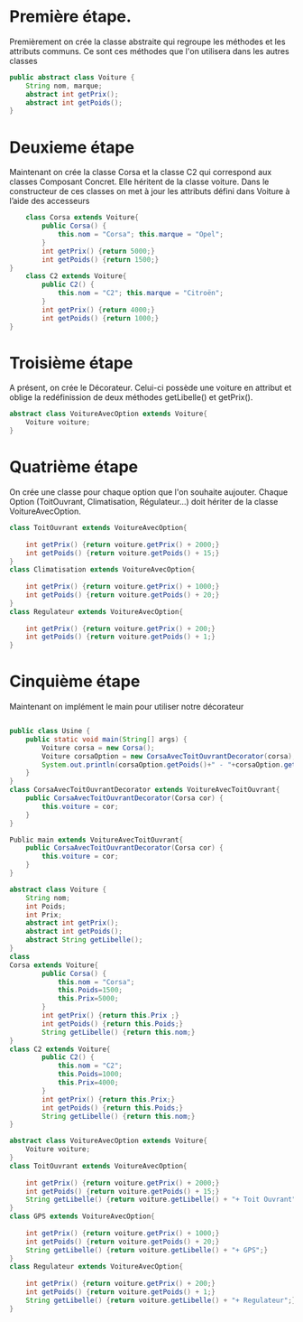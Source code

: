 # Première étape.

Premièrement on crée la classe abstraite qui regroupe les méthodes et les attributs communs. Ce sont ces méthodes que l'on utilisera dans les autres classes
    
```java Runnable
public abstract class Voiture {
	String nom, marque; 
	abstract int getPrix();
	abstract int getPoids();
}
```

# Deuxieme étape 

Maintenant on crée la classe Corsa et la classe C2 qui correspond aux classes Composant Concret. Elle héritent de la classe voiture. Dans le constructeur de ces classes on met à jour les attributs défini dans Voiture à l’aide des accesseurs

```java Runnable
    class Corsa extends Voiture{
    	public Corsa() {
    		this.nom = "Corsa"; this.marque = "Opel";
    	}	
    	int getPrix() {return 5000;}	
    	int getPoids() {return 1500;}	
}
    class C2 extends Voiture{
    	public C2() {
    		this.nom = "C2"; this.marque = "Citroën";
    	}	
    	int getPrix() {return 4000;}	
    	int getPoids() {return 1000;}	
}
```
# Troisième étape 

A présent, on crée le Décorateur. Celui-ci possède une voiture en attribut et oblige la redéfinission de deux méthodes getLibelle() et getPrix(). 
    
```java Runnable
abstract class VoitureAvecOption extends Voiture{
	Voiture voiture;
}
```
# Quatrième étape

 On crée une classe pour chaque option que l'on souhaite aujouter. Chaque Option (ToitOuvrant, Climatisation, Régulateur...) doit hériter de la classe VoitureAvecOption.

```java Runnable
class ToitOuvrant extends VoitureAvecOption{
	
	int getPrix() {return voiture.getPrix() + 2000;}
	int getPoids() {return voiture.getPoids() + 15;}	
}
class Climatisation extends VoitureAvecOption{
	
	int getPrix() {return voiture.getPrix() + 1000;}
	int getPoids() {return voiture.getPoids() + 20;}	
}
class Regulateur extends VoitureAvecOption{
	
	int getPrix() {return voiture.getPrix() + 200;}
	int getPoids() {return voiture.getPoids() + 1;}	
}
```
# Cinquième étape 

Maintenant on implément le main pour utiliser notre décorateur
    
```java Runnable

public class Usine {
    public static void main(String[] args) {
		Voiture corsa = new Corsa();
		Voiture corsaOption = new CorsaAvecToitOuvrantDecorator(corsa);
		System.out.println(corsaOption.getPoids()+" - "+corsaOption.getPrix());
	}
}
class CorsaAvecToitOuvrantDecorator extends VoitureAvecToitOuvrant{
	public CorsaAvecToitOuvrantDecorator(Corsa cor) {
		this.voiture = cor;
	}
}
```

```java runnable
Public main extends VoitureAvecToitOuvrant{
	public CorsaAvecToitOuvrantDecorator(Corsa cor) {
		this.voiture = cor;
	}
}

abstract class Voiture {
	String nom;
	int Poids;
	int Prix;
	abstract int getPrix();
	abstract int getPoids();
	abstract String getLibelle();
}
class 
Corsa extends Voiture{
    	public Corsa() {
    		this.nom = "Corsa";
    		this.Poids=1500;
    		this.Prix=5000;
    	}	
    	int getPrix() {return this.Prix ;}	
    	int getPoids() {return this.Poids;}	
    	String getLibelle() {return this.nom;}
}
class C2 extends Voiture{
    	public C2() {
    		this.nom = "C2";
    		this.Poids=1000;
    		this.Prix=4000;
    	}	
    	int getPrix() {return this.Prix;}	
    	int getPoids() {return this.Poids;}
    	String getLibelle() {return this.nom;}
}

abstract class VoitureAvecOption extends Voiture{
	Voiture voiture;
}	
class ToitOuvrant extends VoitureAvecOption{
	
	int getPrix() {return voiture.getPrix() + 2000;}
	int getPoids() {return voiture.getPoids() + 15;}
	String getLibelle() {return voiture.getLibelle() + "+ Toit Ouvrant";}
}
class GPS extends VoitureAvecOption{
	
	int getPrix() {return voiture.getPrix() + 1000;}
	int getPoids() {return voiture.getPoids() + 20;}
	String getLibelle() {return voiture.getLibelle() + "+ GPS";}
}
class Regulateur extends VoitureAvecOption{
	
	int getPrix() {return voiture.getPrix() + 200;}
	int getPoids() {return voiture.getPoids() + 1;}
	String getLibelle() {return voiture.getLibelle() + "+ Regulateur";}
}

```


